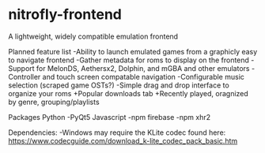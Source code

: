 # nitrofly-frontend
A lightweight, widely compatible emulation frontend

Planned feature list
    -Ability to launch emulated games from a graphicly easy to navigate frontend
    -Gather metadata for roms to display on the frontend
    -Support for MelonDS, Aethersx2, Dolphin, and mGBA and other emulators
    -Controller and touch screen compatable navigation
    -Configurable music selection (scraped game OSTs?)
    -Simple drag and drop interface to organize your roms
    +Popular downloads tab
    +Recently played, oragnized by genre, grouping/playlists
    

Packages
  Python
    -PyQt5
  Javascript
    -npm firebase
    -npm xhr2

Dependencies:
    -Windows may require the KLite codec found here: https://www.codecguide.com/download_k-lite_codec_pack_basic.htm

